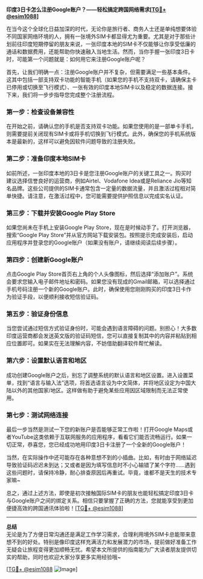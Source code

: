 **印度3日卡怎么注册Google账户？——轻松搞定跨国网络需求[[TG💪+ @esim1088](https://t.me/s/esim1088)]**

在当今这个全球化日益加深的时代，无论你是旅行者、商务人士还是单纯想要体验不同国家网络环境的人，拥有一张境外SIM卡都显得尤为重要。尤其是对于那些计划前往印度短期停留的朋友来说，一张印度本地的SIM卡不仅能够让你享受低廉的通话和数据费用，还能帮助你快速融入当地生活。然而，当你手握一张印度3日卡时，可能第一个问题就是：如何用它来注册Google账户呢？

首先，让我们明确一点：注册Google账户并不复杂，但需要满足一些基本条件。这其中包括一部支持双卡功能的智能手机（如果您的手机不支持双卡，请确保主卡已停用或切换至飞行模式）、一张有效的印度本地SIM卡以及稳定的数据连接。接下来，我们将一步步指导您完成整个注册流程。

### 第一步：检查设备兼容性

在开始之前，请确认您的手机是否支持双卡功能。如果您使用的是一部单卡手机，则需要提前关闭现有SIM卡或将手机切换到飞行模式。此外，确保您的手机系统版本是最新的，这样可以避免因软件问题导致的注册失败。

### 第二步：准备印度本地SIM卡

如前所述，一张印度本地的3日卡是您注册Google账户的关键工具之一。购买时建议选择信誉良好的运营商，例如Airtel、Vodafone Idea或是Reliance Jio等知名品牌。这些公司提供的SIM卡通常包含一定量的数据流量，并且激活过程相对简单快捷。请注意，在激活过程中，您可能需要提供护照信息以完成实名认证。

### 第三步：下载并安装Google Play Store

如果您尚未在手机上安装Google Play Store，现在是时候动手了。打开浏览器，搜索“Google Play Store”并从官方网站下载安装包。按照提示完成安装后，启动应用程序并登录您的Google账户（如果没有账户，请继续阅读后续步骤）。

### 第四步：创建新Google账户

点击Google Play Store首页右上角的个人头像图标，然后选择“添加账户”。系统会要求您输入电子邮件地址和密码。如果您没有现成的Gmail邮箱，可以选择通过手机号码注册一个新的Google账户。此时，确保使用您刚刚购买的印度3日卡作为验证手段，以便顺利接收短信验证码。

### 第五步：验证身份信息

当您尝试通过短信方式验证身份时，可能会遇到语言障碍的问题。别担心！大多数印度运营商都会发送英文版的验证码短信，您可以直接复制其中的内容并粘贴到相应位置即可。如果实在无法理解内容，不妨借助翻译软件帮忙解读。

### 第六步：设置默认语言和地区

成功创建Google账户之后，别忘了调整系统的默认语言和地区设置。进入设置菜单，找到“语言与输入法”选项，将首选语言设为中文简体，并将地区设定为中国大陆以外的其他国家/地区。这样做有助于避免某些应用因区域限制而无法正常使用。

### 第七步：测试网络连接

最后一步当然是测试一下您的新账户是否能够正常工作啦！打开Google Maps或者YouTube这类依赖于互联网服务的应用程序，看看它们能否流畅运行。如果一切正常，恭喜您，您已经成功地用印度3日卡注册了一个全新的Google账户！

当然，在实际操作中还可能存在各种意想不到的小插曲。比如，有时由于网络延迟导致验证码迟迟未到达；又或者是因为填写信息时不小心输错了某个字符……遇到这些问题时，请保持冷静，耐心排查原因后再重试。毕竟，谁都不是天生的技术专家嘛~

总之，通过上述方法，即使是初次接触国际SIM卡的朋友也能轻松搞定印度3日卡与Google账户之间的绑定关系。相信只要掌握了正确的方法，您就能享受到更加便捷高效的跨国通讯体验啦！[[TG💪+ @esim1088](https://t.me/s/esim1088)]

---

**总结**  
无论是为了方便日常沟通还是满足工作学习需求，合理利用境外SIM卡总能带来意想不到的好处。特别是像印度这样充满活力和发展潜力的市场，提前做好准备工作无疑会让旅程变得更加顺畅无忧。希望本文所提供的指南能为广大读者朋友提供切实的帮助，同时也欢迎大家分享更多实用经验哦~ 

[[TG💪+ @esim1088](https://t.me/s/esim1088) ![Image](https://i.postimg.cc/4NQfJmqS/Snipaste-2025-05-13-00-14-12.png)]